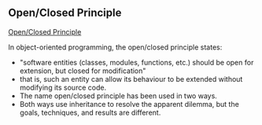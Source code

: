 ## Open/Closed Principle

[Open/Closed Principle](https://en.wikipedia.org/wiki/Open/closed_principle)

In object-oriented programming, the open/closed principle states:
- "software entities (classes, modules, functions, etc.) should be open for extension, but closed for modification"
- that is, such an entity can allow its behaviour to be extended without modifying its source code.
- The name open/closed principle has been used in two ways.
- Both ways use inheritance to resolve the apparent dilemma, but the goals, techniques, and results are different.

